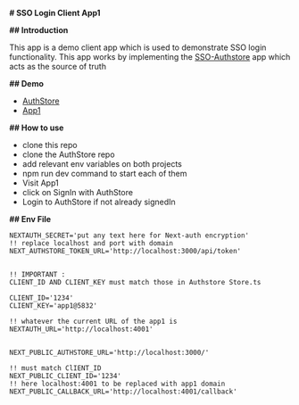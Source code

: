 **# SSO Login Client App1**

**## Introduction**

This app is a demo client app which is used to demonstrate SSO login functionality. This app works by implementing the [SSO-Authstore](__https://github.com/minhalalikhan/SSO-Authstore__) app which acts as the source of truth

**## Demo**
- [AuthStore]()
- [App1]()


**## How to use**

- clone this repo
- clone the AuthStore repo
-  add relevant env variables on both projects
-   npm run dev command to start each of them
-   Visit App1
-   click on SignIn with AuthStore
-   Login to AuthStore if not already signedIn

**## Env File**

```
NEXTAUTH_SECRET='put any text here for Next-auth encryption'
!! replace localhost and port with domain 
NEXT_AUTHSTORE_TOKEN_URL='http://localhost:3000/api/token' 


!! IMPORTANT : 
CLIENT_ID AND CLIENT_KEY must match those in Authstore Store.ts

CLIENT_ID='1234'
CLIENT_KEY='app1@5832'

!! whatever the current URL of the app1 is
NEXTAUTH_URL='http://localhost:4001'


NEXT_PUBLIC_AUTHSTORE_URL='http://localhost:3000/'

!! must match ClIENT_ID
NEXT_PUBLIC_CLIENT_ID='1234'
!! here localhost:4001 to be replaced with app1 domain 
NEXT_PUBLIC_CALLBACK_URL='http://localhost:4001/callback'
```